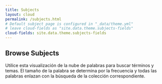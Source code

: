 ```yaml
---
title: Subjects
layout: cloud
permalink: /subjects.html
# Default subject page is configured in "_data/theme.yml"
# leave cloud-fields as "site.data.theme.subjects-fields"
cloud-fields: site.data.theme.subjects-fields
---
```


## Browse Subjects

Utilice esta visualización de la nube de palabras para buscar términos y temas.
El tamaño de la palabra se determina por la frecuencia y todas las palabras enlazan con la búsqueda de la colección correspondiente.
